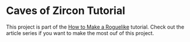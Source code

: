 # Caves of Zircon Tutorial

This project is part of the [How to Make a Roguelike](https://hexworks.org/posts/tutorials/2018/12/04/how-to-make-a-roguelike.html)
tutorial. Check out the article series if you want to make the most ouf of this project.
